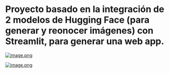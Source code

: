 # Proyecto basado en la integración de 2 modelos de Hugging Face (para generar y reonocer imágenes) con Streamlit, para generar una web app.
[![image.png](https://i.postimg.cc/90b3RznN/image.png)](https://postimg.cc/RJWp2C9c)

[![image.png](https://i.postimg.cc/SNZFm28n/image.png)](https://postimg.cc/mtF6wrm4)
